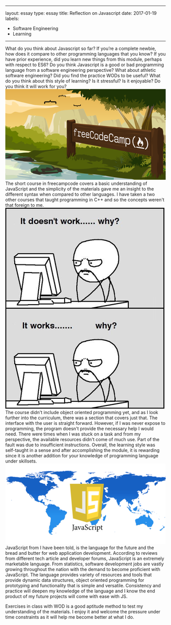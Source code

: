 
---
layout: essay
type: essay
title: Reflection on Javascript 
date: 2017-01-19
labels:
  - Software Engineering
  - Learning
---

What do you think about Javascript so far? If you’re a complete newbie, how does it compare to other programming languages that you know? If you have prior experience, did you learn new things from this module, perhaps with respect to ES6? Do you think Javascript is a good or bad programming language from a software engineering perspective?
What about athletic software engineering? Did you find the practice WODs to be useful? What do you think about this style of learning? Is it stressful? Is it enjoyable? Do you think it will work for you?
<img class="ui tiny left circular floated image" src="../images/wide-social-banner.png">
The short course in freecampcode covers a basic understanding of JavaScript and the simplicity of the materials gave me an insight to the different syntax when compared to other languages. I have taken a two other courses that taught programming in C++ and so the concepts weren't that foreign to me. 
<img class="ui tiny left circular floated image" src="../images/ddd4470c6f09c8c173ed4832cae73810.jpeg">
The course didn't include object oriented programming yet, and as I look further into the curriculum, there was a section that covers just that. The interface with the user is straight forward. However, if I was never expose to programming, the program doesn't provide the necessary help I would need. There were times when I was stuck on a task and from my perspective, the available resources didn't come of much use. Part of the fault was due to insufficient instructions. Overall, the learning style was self-taught in a sense and after accomplishing the module, it is rewarding since it is another addition for your knowledge of programming language under skillsets.
<img class="ui tiny right circular floated image" src="../images/0506.sdt-javascript.jpeg">
JavaScript from I have been told, is the language for the future and the bread and butter for web application development. According to reviews from different tech article and developer forums, JavaScript is an extremely marketable language. From statistics, software development jobs are vastly growing throughout the nation with the demand to become proficient with JavaScript. The language provides variety of resources and tools that provide dynamic data structures, object oriented programming for prototyping and functionality that is simple and versatile. Consistency and practice will deepen my knowledge of the language and I know the end product of my future projects will come with ease with JS.

Exercises in class with WOD is a good aptitude method to test my understanding of the materials. I enjoy it and welcome the pressure under time constraints as it will help me become better at what I do.

